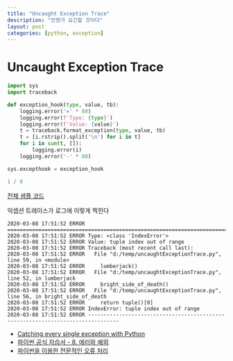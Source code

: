 ```yaml
---
title: "Uncaught Exception Trace"
description: "언젠가 요긴할 것이다"
layout: post
categories: [python, exception]
---
```


# Uncaught Exception Trace


```python
import sys
import traceback

def exception_hook(type, value, tb):
    logging.error('=' * 80)
    logging.error(f'Type: {type}')
    logging.error(f'Value: {value}')
    t = traceback.format_exception(type, value, tb)
    t = [i.rstrip().split('\n') for i in t]
    for i in sum(t, []):
        logging.error(i)
    logging.error('-' * 80)

sys.excepthook = exception_hook

1 / 0
```
[전체 샘플 코드](https://gist.github.com/everlearningemployee/1746cd89615dfebed068345f5505d525)

익셉션 트레이스가 로그에 이렇게 찍힌다
```less
2020-03-08 17:51:52 ERROR ================================================================================
2020-03-08 17:51:52 ERROR Type: <class 'IndexError'>
2020-03-08 17:51:52 ERROR Value: tuple index out of range
2020-03-08 17:51:52 ERROR Traceback (most recent call last):
2020-03-08 17:51:52 ERROR   File "d:/temp/uncaughtExceptionTrace.py", line 59, in <module>
2020-03-08 17:51:52 ERROR     lumberjack()
2020-03-08 17:51:52 ERROR   File "d:/temp/uncaughtExceptionTrace.py", line 52, in lumberjack
2020-03-08 17:51:52 ERROR     bright_side_of_death()
2020-03-08 17:51:52 ERROR   File "d:/temp/uncaughtExceptionTrace.py", line 56, in bright_side_of_death
2020-03-08 17:51:52 ERROR     return tuple()[0]
2020-03-08 17:51:52 ERROR IndexError: tuple index out of range
2020-03-08 17:51:52 ERROR --------------------------------------------------------------------------------
```

- [Catching every single exception with Python](https://dev.to/joshuaschlichting/catching-every-single-exception-with-python-40o3) 
- [파이썬 공식 자습서 - 8. 에러와 예외](https://docs.python.org/ko/3/tutorial/errors.html#errors-and-exceptions)
- [파이썬을 이용한 전문적인 오류 처리](https://code.tutsplus.com/ko/tutorials/professional-error-handling-with-python--cms-25950)
